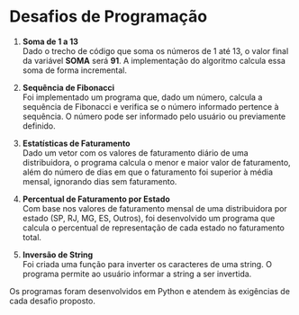 # Desafios de Programação

1) **Soma de 1 a 13**  
   Dado o trecho de código que soma os números de 1 até 13, o valor final da variável **SOMA** será **91**. A implementação do algoritmo calcula essa soma de forma incremental.

2) **Sequência de Fibonacci**  
   Foi implementado um programa que, dado um número, calcula a sequência de Fibonacci e verifica se o número informado pertence à sequência. O número pode ser informado pelo
   usuário ou previamente definido.

4) **Estatísticas de Faturamento**  
   Dado um vetor com os valores de faturamento diário de uma distribuidora, o programa calcula o menor e maior valor de faturamento, além do número de dias em que o faturamento
   foi superior à média mensal, ignorando dias sem faturamento.

6) **Percentual de Faturamento por Estado**  
   Com base nos valores de faturamento mensal de uma distribuidora por estado (SP, RJ, MG, ES, Outros), foi desenvolvido um programa que calcula o percentual de representação de
    cada estado no faturamento total.

8) **Inversão de String**  
   Foi criada uma função para inverter os caracteres de uma string. O programa permite ao usuário informar a string a ser invertida.

Os programas foram desenvolvidos em Python e atendem às exigências de cada desafio proposto.
